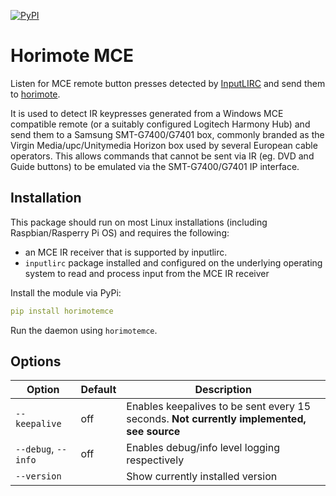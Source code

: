 [![PyPI](https://img.shields.io/pypi/v/horimotemce.svg)](https://pypi.python.org/pypi/horimotemce/)

# Horimote MCE

Listen for MCE remote button presses detected by [InputLIRC](https://packages.debian.org/buster/inputlirc) and send them to [horimote](https://github.com/benleb/horimote).

It is used to detect IR keypresses generated from a Windows MCE compatible remote (or a suitably configured Logitech Harmony Hub) and send them to a Samsung SMT-G7400/G7401 box, commonly branded as the Virgin Media/upc/Unitymedia Horizon box used by several European cable operators. This allows commands that cannot be sent via IR (eg. DVD and Guide buttons) to be emulated via the SMT-G7400/G7401 IP interface.

## Installation

This package should run on most Linux installations (including Raspbian/Rasperry Pi OS) and requires the following:

- an MCE IR receiver that is supported by inputlirc.
- `inputlirc` package installed and configured on the underlying operating system to read and process input from the MCE IR receiver

Install the module via PyPi:
```yaml
pip install horimotemce
```

Run the daemon using `horimotemce`.

## Options

| **Option** | **Default** | **Description**
| -- | -- | --
| <nobr>`--keepalive`</nobr> | off | Enables keepalives to be sent every 15 seconds. **Not currently implemented, see source**
| <nobr>`--debug`, `--info`</nobr> | off | Enables debug/info level logging respectively
| <nobr>`--version`</nobr> | | Show currently installed version

